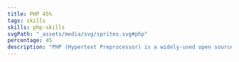 ```yaml
---
title: PHP 45%
tags: skills
skills: php-skills 
svgPath: "_assets/media/svg/sprites.svg#php"
percentage: 45
description: "PHP (Hypertext Preprocessor) is a widely-used open source general-purpose scripting language that is especially suited for web development and can be embedded into HTML."
---
```


 

